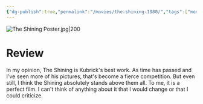 ```yaml
---
{"dg-publish":true,"permalink":"/movies/the-shining-1980/","tags":["movies"],"created":"2024-06-21","updated":"2025-01-14"}
---
```



![The Shining Poster.jpg|200](/img/user/_sys/Attachments/The%20Shining%20Poster.jpg)

# Review

In my opinion, The Shining is Kubrick's best work. As time has passed and I've seen more of his pictures, that's become a fierce competition. But even still, I think the Shining absolutely stands above them all. To me, it is a perfect film. I can't think of anything about it that I would change or that I could criticize.
